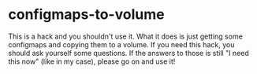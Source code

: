 # configmaps-to-volume

This is a hack and you shouldn't use it. 
What it does is just getting some configmaps and copying them to a volume. 
If you need this hack, you should ask yourself some questions. If the answers to those is still "I need this now" (like in my case), please go on and use it! 
